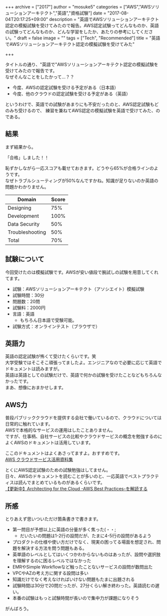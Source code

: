 +++
archive = ["2017"]
author = "mosuke5"
categories = ["AWS","AWSソリューションアーキテクト","英語","資格試験"]
date = "2017-08-04T20:17:25+09:00"
description = "英語でAWSソリューションアーキテクト認定の模擬試験を受けてみたので報告。AWS認定試験ってどんなものか、英語の試験ってどんなものか、どんな学習をしたか、あたりの参考にしてください。"
draft = false
image = ""
tags = ["Tech", "Recommended"]
title = "英語でAWSソリューションアーキテクト認定の模擬試験を受けてみた"

+++

タイトルの通り、"英語で"AWSソリューションアーキテクト認定の模擬試験を受けてみたので報告です。  
なぜそんなことをしたかって…？？

- 今度、AWSの認定試験を受ける予定がある（日本語）
- 今度、他のクラウドの認定試験を受ける予定がある（英語）

というわけで、英語での試験があまりにも不安だったのと、AWS認定試験もどのみち受けるので、
練習を兼ねてAWS認定の模擬試験を英語で受けてみた、のである。

<!--more-->

## 結果
まず結果から。

「合格」しました！！

恥ずかしながら一応スコアも載せておきます。どうやら65%が合格ラインのようです。  
なぜトラブルシューティングが50%なんですかね。知識が足りないのか英語の問題かわかりません。

|Domain|Score|
|---|---|
|Designing|75%|
|Development|100%|
|Data Security|50%|
|Troubleshooting|50%|
|Total|70%|

## 試験について
今回受けたのは模擬試験です。AWSが安い値段で腕試しの試験を用意してくれてます。

- 試験：AWSソリューションアーキテクト（アソシエイト）模擬試験
- 試験時間：30分
- 問題数：20問
- 試験料：2000円
- 言語：英語
    - もちろん日本語で受験可能。
- 試験方式：オンラインテスト（ブラウザで）

## 英語力
英語の認定試験が怖くて受けたくらいです。笑  
大学受験ではそこそこ頑張ってましたよ。エンジニアなので必要に応じて英語でドキュメントは読みますが。  
英語は英語としての試験だけで、英語で何かの試験を受けたことなどもちろんなかったです。  
まあ、想像におまかせします。

## AWS力
普段パブリッククラウドを提供する会社で働いているので、クラウドについては日常的に触れています。  
AWSで本格的なサービスの運用はしたことありません。  
ですが、仕事柄、自社サービスの比較やクラウドサービスの概念を勉強するのによくAWSのドキュメントは活用しています。

ここのドキュメントはよくあさってますよ。おすすめです。  
[AWS クラウドサービス活用資料集](https://aws.amazon.com/jp/aws-jp-introduction/)

とくにAWS認定試験のための試験勉強はしてません。  
日々、AWSのドキュメントを読むことが多いのと、一応英語でベストプラクティスは読んでまとめているものがあるくらいです。  
[【更新中】Architecting for the Cloud -AWS Best Practices-を解読する](/entry/2017/07/16/architecting_for_the_cloud/)


## 所感
とりあえず思いついただけ箇条書きで書きます。

- 第一問目が予想以上に英語の分量が多く焦った(・・;
    - だいたいの問題は1-2行の設問だが、たまに4-5行の設問があるよう
- プロダクトの仕様や使い方だけでなく、現実の困ってる場面を想定され、問題を解決する方法を問う問題もある。
- 英単語のレベルとしてはいくつかわからないものはあったが、設問や選択肢を理解するのに困るレベルではなかった
- EMRやSimple Workflowなど触ったことないサービスの設問が数問出た
- VPCやAZの考え方に関する設問は多い
- 知識だけでなく考えなければいけない問題もたまに出題される
- 試験時間は30分で20問だったが、27分くらい解き終わった。英語読むの遅い。
- 本番の試験はもっと試験時間が長いので集中力が課題になりそう

がんばろう。
